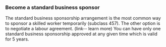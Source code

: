 ### Become a standard business sponsor


The standard business sponsorship arrangement is the most common way to sponsor a skilled worker temporarily (subclass 457). The other option is to negotiate a labour agreement. (link-- learn more)
You can have only one standard business sponsorship approved at any given time which is valid for 5 years.
